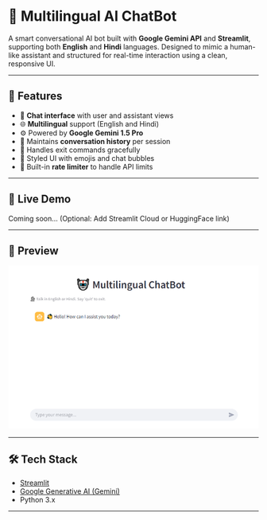 # 🤖 Multilingual AI ChatBot

A smart conversational AI bot built with **Google Gemini API** and **Streamlit**, supporting both **English** and **Hindi** languages. Designed to mimic a human-like assistant and structured for real-time interaction using a clean, responsive UI.

---

## 🧠 Features

- 💬 **Chat interface** with user and assistant views
- 🌐 **Multilingual** support (English and Hindi)
- ⚙️ Powered by **Google Gemini 1.5 Pro**
- 🧵 Maintains **conversation history** per session
- 🛑 Handles exit commands gracefully
- 🌈 Styled UI with emojis and chat bubbles
- 🔁 Built-in **rate limiter** to handle API limits

---

## 🚀 Live Demo

Coming soon... (Optional: Add Streamlit Cloud or HuggingFace link)

---

## 📸 Preview

![ChatBot UI Screenshot](task1.PNG) <!-- Replace with actual image path if available -->

---

## 🛠️ Tech Stack

- [Streamlit](https://streamlit.io/)
- [Google Generative AI (Gemini)](https://ai.google.dev/)
- Python 3.x

---

